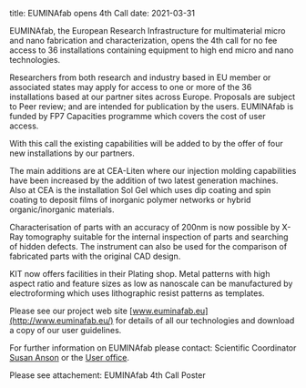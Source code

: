 title: EUMINAfab opens 4th Call
date: 2021-03-31

EUMINAfab, the European Research Infrastructure for multimaterial micro and nano fabrication and characterization, opens the 4th call for no fee access to 36 installations containing equipment to high end micro and nano technologies.   
  
Researchers from both research and industry based in EU member or associated states may apply for access to one or more of the 36 installations based at our partner sites across Europe.  Proposals are subject to Peer review; and are intended for publication by the users. EUMINAfab is funded by FP7 Capacities programme which covers the cost of user access.   

With this call the existing capabilities will be added to by the offer of four new installations by our partners.  

The main additions are at CEA-Liten where our injection molding capabilities have been increased by the addition of two latest generation machines. Also at CEA is the installation Sol Gel which uses dip coating and spin coating to deposit films of inorganic polymer networks or hybrid organic/inorganic materials.  

Characterisation of parts with an accuracy of 200nm is now possible by X-Ray tomography suitable for the internal inspection of parts and searching of hidden defects. The instrument can also be used for the comparison of fabricated parts with the original CAD design.  

KIT now offers facilities in their Plating shop. Metal patterns with high aspect ratio and feature sizes as low as nanoscale can be manufactured by electroforming which uses lithographic resist patterns as templates.  

Please see our project web site [www.euminafab.eu](http://www.euminafab.eu/) for details of all our technologies and download a copy of our user guidelines. 

For further information on EUMINAfab please contact: Scientific Coordinator [Susan Anson](mailto:susan.anson@kit.edu) or the [User office](mailto:Thomas.schaller@kit.edu).  

Please see attachement: EUMINAfab 4th Call Poster
